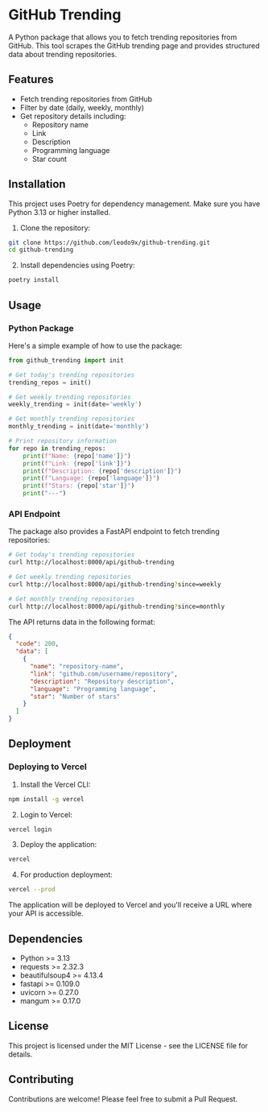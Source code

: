 # GitHub Trending

A Python package that allows you to fetch trending repositories from GitHub. This tool scrapes the GitHub trending page and provides structured data about trending repositories.

## Features

- Fetch trending repositories from GitHub
- Filter by date (daily, weekly, monthly)
- Get repository details including:
  - Repository name
  - Link
  - Description
  - Programming language
  - Star count

## Installation

This project uses Poetry for dependency management. Make sure you have Python 3.13 or higher installed.

1. Clone the repository:
```bash
git clone https://github.com/leodo9x/github-trending.git
cd github-trending
```

2. Install dependencies using Poetry:
```bash
poetry install
```

## Usage

### Python Package

Here's a simple example of how to use the package:

```python
from github_trending import init

# Get today's trending repositories
trending_repos = init()

# Get weekly trending repositories
weekly_trending = init(date='weekly')

# Get monthly trending repositories
monthly_trending = init(date='monthly')

# Print repository information
for repo in trending_repos:
    print(f"Name: {repo['name']}")
    print(f"Link: {repo['link']}")
    print(f"Description: {repo['description']}")
    print(f"Language: {repo['language']}")
    print(f"Stars: {repo['star']}")
    print("---")
```

### API Endpoint

The package also provides a FastAPI endpoint to fetch trending repositories:

```bash
# Get today's trending repositories
curl http://localhost:8000/api/github-trending

# Get weekly trending repositories
curl http://localhost:8000/api/github-trending?since=weekly

# Get monthly trending repositories
curl http://localhost:8000/api/github-trending?since=monthly
```

The API returns data in the following format:
```json
{
  "code": 200,
  "data": [
    {
      "name": "repository-name",
      "link": "github.com/username/repository",
      "description": "Repository description",
      "language": "Programming language",
      "star": "Number of stars"
    }
  ]
}
```

## Deployment

### Deploying to Vercel

1. Install the Vercel CLI:
```bash
npm install -g vercel
```

2. Login to Vercel:
```bash
vercel login
```

3. Deploy the application:
```bash
vercel
```

4. For production deployment:
```bash
vercel --prod
```

The application will be deployed to Vercel and you'll receive a URL where your API is accessible.

## Dependencies

- Python >= 3.13
- requests >= 2.32.3
- beautifulsoup4 >= 4.13.4
- fastapi >= 0.109.0
- uvicorn >= 0.27.0
- mangum >= 0.17.0

## License

This project is licensed under the MIT License - see the LICENSE file for details.

## Contributing

Contributions are welcome! Please feel free to submit a Pull Request.
